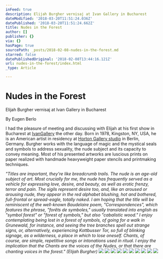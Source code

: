 ```yaml
---
inFeed: true
description: Elijah Burgher vernisaj at Ivan Gallery in Bucharest
dateModified: '2018-03-20T11:51:24.036Z'
datePublished: '2018-03-20T11:51:24.662Z'
title: Nudes in the Forest
author: []
publisher: {}
via: {}
hasPage: true
sourcePath: _posts/2018-02-08-nudes-in-the-forest.md
starred: false
datePublishedOriginal: '2018-02-08T13:44:16.121Z'
url: nudes-in-the-forest/index.html
_type: Article

---
```

# Nudes in the Forest

Elijah Burgher vernisaj at Ivan Gallery in Bucharest

By Eugen Berlo

I had the pleasure of meeting and discussing with Elijah at his first show in Bucharest at [IvanGallery][0] the other day. Born in 1978, Kingston, NY, USA, he is an American artist in residency at [Horton Gallery studio][1] in Berlin, Germany. Burgher works with the language of mag­ic and the mystical seals and symbols to address sex­u­al­i­ty, the nude subject and its capacity to convey meaning. Most of his presented artworks are luscious prints on paper realized with handmade heavyweight paper stencils and printmaking techniques. 

_"Titles are important, they're like breadcrumb trails. The nude is an age-old subject of art. Most crucially for me, the nude has frequently served as a vehicle for expressing love, desire, and beauty, as well as erotic frenzy, terror and pain. The sigils represent desire too, and, like an aroused or arousing nude, they appear in the red alphabet blushing, hot and bothered, full-frontal or spread-eagle, totally naked. I am hoping that the title will be reminiscent of the well-known Baudelaire poem, "Correspondences", which features the phrase, "forêts de symboles," usually translated into english as "symbol forest" or "forest of symbols," but also "cabalistic wood." I enjoy contemplating being lost in a forest of symbols, of going for a walk in Grunewald, for instance, and seeing the tree branches spell out strange signs, or, alternatively, experiencing Kottbusser Tor, so full of blinking signage, as a wilderness, a place in which to lose oneself. Chants, of course, are simple, repetitive songs or intonations used in ritual. I enjoy the implication that the Chants are the voices of the Nudes, or that there are chanting voices in the forest." (Elijah Burgher)_
![](https://the-grid-user-content.s3-us-west-2.amazonaws.com/9fa66920-1c46-49f0-84db-fa68080cc264.jpg)
![](https://the-grid-user-content.s3-us-west-2.amazonaws.com/333d3f12-e153-457c-9cb6-cce3e0f9262c.jpg)
![](https://the-grid-user-content.s3-us-west-2.amazonaws.com/4f1b7358-33ee-4ce7-9b69-46d5049252cc.jpg)
![](https://the-grid-user-content.s3-us-west-2.amazonaws.com/4bfef27e-30f5-4c4a-b49a-801588df8dae.jpg)
![](https://the-grid-user-content.s3-us-west-2.amazonaws.com/8bc3e47c-0ab2-4acb-b031-49a1b6d6ca75.jpg)
![](https://the-grid-user-content.s3-us-west-2.amazonaws.com/f2dc41b1-c0e0-4443-a995-2ac93cb58b83.jpg)
![](https://the-grid-user-content.s3-us-west-2.amazonaws.com/c2c2ecf8-a355-4379-8b80-f0f6a458d5a8.jpg)
![](https://the-grid-user-content.s3-us-west-2.amazonaws.com/71bedb07-8788-4c2b-8420-53754edcfb6e.jpg)
![](https://the-grid-user-content.s3-us-west-2.amazonaws.com/210f3361-ac1f-4090-a2dc-da93d29f0ce4.jpg)
![](https://the-grid-user-content.s3-us-west-2.amazonaws.com/c188476b-24a0-440c-b294-cf44e5383daa.jpg)

[0]: http://www.ivangallery.com/en/exhibition/47/nudes-in-the-forest
[1]: http://hortongallery.com/residency/